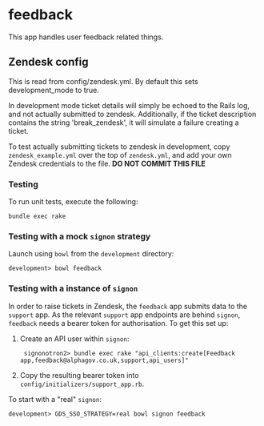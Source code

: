 feedback
========

This app handles user feedback related things.

Zendesk config
--------------

This is read from config/zendesk.yml. By default this sets development_mode to true.

In development mode ticket details will simply be echoed to the Rails log, and not actually submitted to zendesk.  Additionally, if the ticket description contains the string 'break_zendesk', it will simulate a failure creating a ticket.

To test actually submitting tickets to zendesk in development, copy `zendesk_example.yml` over the top of `zendesk.yml`, and add your own Zendesk credentials to the file.   **DO NOT COMMIT THIS FILE**

### Testing

To run unit tests, execute the following:

    bundle exec rake

### Testing with a mock `signon` strategy

Launch using `bowl` from the `development` directory:

    development> bowl feedback

### Testing with a instance of `signon`

In order to raise tickets in Zendesk, the `feedback` app submits data to the `support` app. As the relevant `support` app endpoints are behind `signon`, `feedback` needs a bearer token for authorisation. To get this set up:

1. Create an API user within `signon`:

        signonotron2> bundle exec rake "api_clients:create[Feedback app,feedback@alphagov.co.uk,support,api_users]"

2. Copy the resulting bearer token into `config/initializers/support_app.rb`.

To start with a "real" `signon`:

    development> GDS_SSO_STRATEGY=real bowl signon feedback